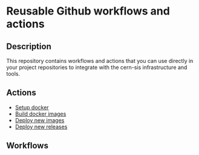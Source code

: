 # Reusable Github workflows and actions

## Description

This repository contains workflows and actions that you can use directly in your project repositories to integrate with the cern-sis infrastructure and tools.

## Actions

- [Setup docker](./.github/actions/docker-setup)
- [Build docker images](./.github/actions/docker-build)
- [Deploy new images](./.github/actions/kubernetes-project-update)
- [Deploy new releases](./.github/actions/kubernetes-project-release)

## Workflows
